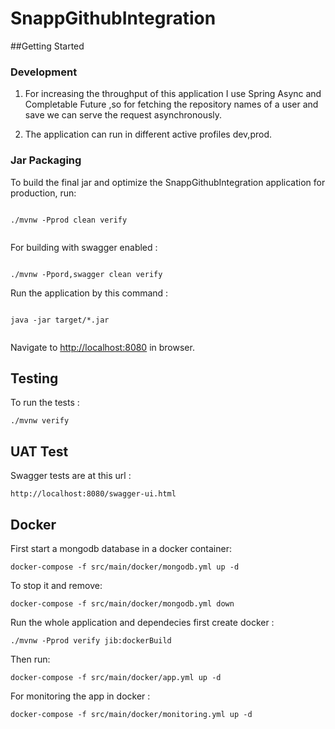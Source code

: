 # SnappGithubIntegration

##Getting Started

### Development

1. For increasing the throughput of this application I use Spring Async and  Completable Future
,so for fetching the repository names of a user and save we can serve the request asynchronously.

2. The application can run in different active profiles dev,prod.

### Jar Packaging

To build the final jar and optimize the SnappGithubIntegration application for production, run:

```

./mvnw -Pprod clean verify


```

For building with swagger enabled :

```

./mvnw -Ppord,swagger clean verify

```

Run the application by this command :

```

java -jar target/*.jar


```

Navigate to [http://localhost:8080](http://localhost:8080) in browser.

## Testing

To run the tests :

```
./mvnw verify
```
## UAT Test

Swagger tests are at this url :

```
http://localhost:8080/swagger-ui.html

```

## Docker


First start a mongodb database in a docker container:

```
docker-compose -f src/main/docker/mongodb.yml up -d
```

To stop it and remove:

```
docker-compose -f src/main/docker/mongodb.yml down
```

Run the whole application and dependecies first create docker : 

```
./mvnw -Pprod verify jib:dockerBuild
```

Then run:

```
docker-compose -f src/main/docker/app.yml up -d
```
For monitoring the app in docker : 

```
docker-compose -f src/main/docker/monitoring.yml up -d
```
